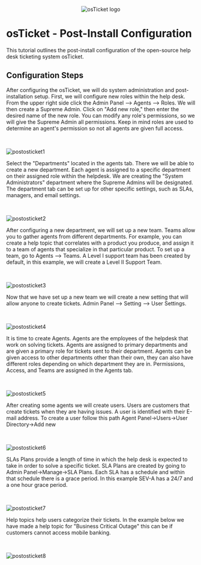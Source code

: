 <p align="center">
<img src="https://i.imgur.com/Clzj7Xs.png" alt="osTicket logo"/>
</p>

<h1>osTicket - Post-Install Configuration</h1>
This tutorial outlines the post-install configuration of the open-source help desk ticketing system osTicket.<br />




<h2>Configuration Steps</h2>

<p>
After configuring the osTicket, we will do system administration and post-installation setup. First, we will configure new roles within the help desk. From the upper right side click the Admin Panel --> Agents --> Roles. We will then create a Supreme Admin. Click on "Add new role," then enter the desired name of the new role. You can modify any role's permissions, so we will give the Supreme Admin all permissions. Keep in mind roles are used to determine an agent's permission so not all agents are given full access.

</p>
<br />

![postosticket1](https://github.com/user-attachments/assets/fa7e97dd-f4cc-4828-956d-f1e2eb7c39a3)


<p>
Select the "Departments" located in the agents tab. There we will be able to create a new department. Each agent is assigned to a specific department on their assigned role within the helpdesk. We are creating the "System Administrators" department where the Supreme Admins will be designated. The department tab can be set up for other specific settings, such as SLAs, managers, and email settings.
</p>
<br />

![postosticket2](https://github.com/user-attachments/assets/85b8fa1a-4972-4bb6-a3c7-ce778648c83d)

<p>
After configuring a new department, we will set up a new team. Teams allow you to gather agents from different departments. For example, you can create a help topic that correlates with a product you produce, and assign it to a team of agents that specialize in that particular product. To set up a team, go to Agents --> Teams. A Level I support team has been created by default, in this example, we will create a Level II Support Team.
</p>
<br /> 

![postosticket3](https://github.com/user-attachments/assets/54a66000-ed97-4bac-8569-329d73b2aedf)


<p>
Now that we have set up a new team we will create a new setting that will allow anyone to create tickets. Admin Panel --> Setting --> User Settings.
</p>
<br /> 

![postosticket4](https://github.com/user-attachments/assets/46bfe20b-5962-4533-a91e-6bf57bbe783d)

<p>
It is time to create Agents. Agents are the employees of the helpdesk that work on solving tickets. Agents are assigned  to primary departments and are given a primary role for tickets sent to their department. Agents can be given access to other departments other than their own, they can also have different roles depending on which department they are in. Permissions, Access, and Teams are assigned in the Agents tab.
</p>
<br /> 

![postosticket5](https://github.com/user-attachments/assets/472c4912-634c-4ecb-bd41-7bca257470a8)

<p>
After creating some agents we will create users. Users are customers that create tickets when they are having issues. A user is identified with their E-mail address. To create a user follow this path Agent Panel->Users->User Directory->Add new
</p>
<br /> 

![postosticket6](https://github.com/user-attachments/assets/653dffb7-6986-4ada-8b6d-1ab51f1e0723)

<p>
SLAs Plans provide a length of time in which the help desk is expected to take in order to solve a specific ticket. SLA Plans are created by going to Admin Panel->Manage->SLA Plans. Each SLA has a schedule and within that schedule there is a grace period. In this example SEV-A has a 24/7 and a one hour grace period.
</p>
<br />

![postosticket7](https://github.com/user-attachments/assets/65f6f850-69bc-4ea9-ae7f-0b6834099138)

<p>
Help topics help users categorize their tickets. In the example below we have made a help topic for "Business Critical Outage" this can be if customers cannot access mobile banking.
</p>
<br /> 

![postosticket8](https://github.com/user-attachments/assets/702ad052-4c91-40ad-ae77-85cc07e46e59)

